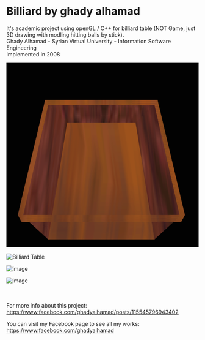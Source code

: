# <b>Billiard by ghady alhamad</b>
It's academic project using openGL / C++ for billiard table (NOT Game, just 3D drawing with modling hitting balls by stick). <br/>
Ghady Alhamad - Syrian Virtual University - Information Software Engineering <br/>
Implemented in 2008

![Billiard Table](../Billiard/texture/b1.png)

![Billiard Table](https://user-images.githubusercontent.com/26169492/124508029-b9369000-ddd7-11eb-9f1e-4c780de1dffc.png)

![image](https://user-images.githubusercontent.com/26169492/124508304-54c80080-ddd8-11eb-8e57-767a70930883.png)

![image](https://user-images.githubusercontent.com/26169492/124508317-5db8d200-ddd8-11eb-9710-8c41d9546ea1.png)

 <br/> <br/>
For more info about this project:
https://www.facebook.com/ghadyalhamad/posts/115545796943402

You can visit my Facebook page to see all my works:
https://www.facebook.com/ghadyalhamad
